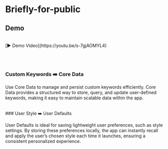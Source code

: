 # Briefly-for-public

## Demo
<br>
[▶️ Demo Video](https://youtu.be/s-7gjAOMYL4)

<br><br> 


### Custom Keywords ➡️ Core Data

Use Core Data to manage and persist custom keywords efficiently. Core Data provides a structured way to store, query, and update user-defined keywords, making it easy to maintain scalable data within the app.

<br> 
### User Style ➡️ User Defaults

User Defaults is ideal for saving lightweight user preferences, such as style settings. By storing these preferences locally, the app can instantly recall and apply the user’s chosen style each time it launches, ensuring a consistent personalized experience.